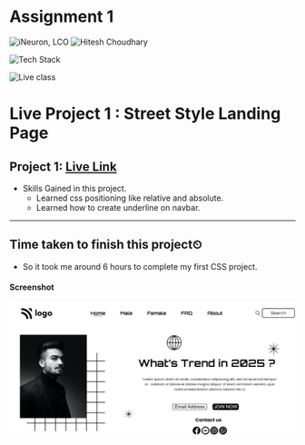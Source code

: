 # Assignment 1

![iNeuron, LCO](https://img.shields.io/badge/iNeuron-LCO-green)
![Hitesh Choudhary](https://img.shields.io/badge/Hitesh--Choudhary-Full--stack--JS--bootcamp-red)

![Tech Stack](https://img.shields.io/badge/Tech%20Stack-HTML%20%7C%20CSS-blue)

![Live class](https://img.shields.io/badge/Live%20Project%201-Street%20Style%20Landing%20Page-orange)

# Live Project 1 : Street Style Landing Page

## Project 1: [Live Link](https://live-project-1-fs-js.netlify.app/)

-   Skills Gained in this project.
    -   Learned css positioning like relative and absolute.
    -   Learned how to create underline on navbar.
    
---

## Time taken to finish this project⏲

-   So it took me around 6 hours to complete my first CSS project.

#### Screenshot

![Desktop](./screenshot/Project-1.png)
